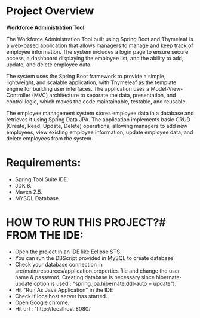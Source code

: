 # Project Overview

**Workforce Administration Tool**


The Workforce Administration Tool built using Spring Boot and Thymeleaf is a web-based application that allows managers to manage and keep track of employee information. The system includes a login page to ensure secure access, a dashboard displaying the employee list, and the ability to add, update, and delete employee data.

The system uses the Spring Boot framework to provide a simple, lightweight, and scalable application, with Thymeleaf as the template engine for building user interfaces. The application uses a Model-View-Controller (MVC) architecture to separate the data, presentation, and control logic, which makes the code maintainable, testable, and reusable.

The employee management system stores employee data in a database and retrieves it using Spring Data JPA. The application implements basic CRUD (Create, Read, Update, Delete) operations, allowing managers to add new employees, view existing employee information, update employee data, and delete employees from the system.

# Requirements:

* Spring Tool Suite IDE.
* JDK 8.
* Maven 2.5.
* MYSQL Database.

# HOW TO RUN THIS PROJECT?# FROM THE IDE:

* Open the project in an IDE like Eclipse STS.
* You can run the DBScript provided in MySQL to create database 
* Check your database connection in src/main/resources/application.properties file and change the user name & password. Creating database is necessary since hibernate-     update option is used : "spring.jpa.hibernate.ddl-auto = update").
* Hit "Run As Java Application" in the IDE
* Check if localhost server has started.
* Open Google chrome.
* Hit url : "http://localhost:8080/
